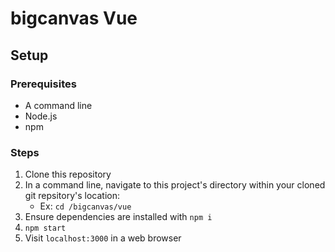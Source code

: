 # bigcanvas Vue

## Setup

### Prerequisites

* A command line
* Node.js
* npm

### Steps

1. Clone this repository
2. In a command line, navigate to this project's directory within your cloned git repsitory's location:
    * Ex: `cd /bigcanvas/vue`
3. Ensure dependencies are installed with `npm i`
4. `npm start`
5. Visit `localhost:3000` in a web browser
